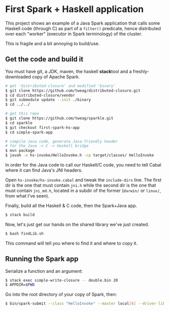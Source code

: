 # First Spark + Haskell application

This project shows an example of a Java Spark application that calls some Haskell code (through C) as part of a `filter()` predicate, hence distributed over each "worker" (executor in Spark terminology) of the cluster.

This is fragile and a bit annoying to build/use.

## Get the code and build it

You must have git, a JDK, maven, the haskell **stack**tool and a freshly-downloaded copy of Apache Spark.

``` bash
# get 'distributed-closure' and modified 'binary'
$ git clone https://github.com/tweag/distributed-closure.git
$ cd distributed-closure/vendor
$ git submodule update --init ./binary
$ cd ../../

# get this repo
$ git clone https://github.com/tweag/sparkle.git
$ cd sparkle
$ git checkout first-spark-hs-app
$ cd simple-spark-app

# compile Java code, generate Java-friendly header
# for the Java -> C -> Haskell bridge
$ mvn package
$ javah -o hs-invoke/HelloInvoke.h -cp target/classes/ HelloInvoke
```

In order for the Java code to call our Haskell/C code, you need to tell Cabal where it can find Java's JNI headers.

Open `hs-invoke/hs-invoke.cabal` and tweak the `include-dirs` line. The first dir is the one that must contain `jni.h` while the second dir is the one that must contain `jni_md.h`, located in a subdir of the former (`darwin/` or `linux/`, from what I've seen).

Finally, build all the Haskell & C code, then the Spark+Java app.

``` bash
$ stack build
```

Now, let's just get our hands on the shared library we've just created.

``` bash
$ bash findLib.sh
```

This command will tell you where to find it and where to copy it.

## Running the Spark app

Serialize a function and an argument:

``` bash
$ stack exec simple-write-closure -- double.bin 20
$ APPDIR=$PWD
```

Go into the root directory of your copy of Spark, then:

``` bash
$ bin/spark-submit --class "HelloInvoke" --master local[8] --driver-library-path $APPDIR --files "\"$APPDIR/double.bin,$APPDIR/arg_double.bin\"" $APPDIR/target/hs-invoke-1.0.jar
```
